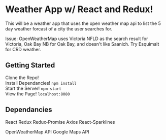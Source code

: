 # Weather App w/ React and Redux!

This will be a weather app that uses the open weather map api to list the 5 day weather forcast of a city the user searches for. 

Issue: OpenWeatherMap uses Victoria NFLD as the search result for Victoria, Oak Bay NB for Oak Bay, and doesn't like Saanich. Try Esquimalt for CRD weather.

## Getting Started


Clone the Repo!  
Install Dependancies! `npm install`  
Start the Server! `npm start`  
View the Page! `localhost:8080`  

## Dependancies

React
Redux
Redux-Promise
Axios
React-Sparklines

OpenWeatherMap API
Google Maps API
